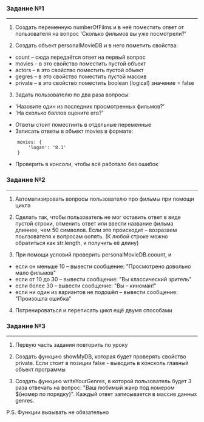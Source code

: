 ### Задание №1
************

1. Создать переменную numberOfFilms и в неё поместить ответ от пользователя на вопрос 'Сколько фильмов вы уже посмотрели?'

2. Создать объект personalMovieDB и в него пометить свойства:
* count – сюда передаётся ответ на первый вопрос
* movies – в это свойство поместить пустой объект
* actors – в это свойство поместить пустой объект
* gegres – в это свойство поместить пустой массив
* private – в это свойство поместить boolean (logical) значение = false

3. Задать пользователю по два раза вопросы:
- 'Назовите один из последних просмотренных фильмов?'
- 'На сколько баллов оцените его?'

* Ответы стоит поместиить в отдельные переменные
* Записать ответы в объект movies в формате:
```
    movies: {
        'logan': '8.1'
    }
```
* Проверить в консоли, чтобы всё работало без ошибок

### Задание №2
************

1. Автоматизировать вопросы пользователю про фильмы при помощи цикла

2. Сделать так, чтобы пользователь не мог оставить ответ в виде пустой строки, отменить ответ или ввести название фильма длиннее, чем 50 символов. Если это происходит – возразаем поьлзователя к вопросам оопять. (К любой строке можно обратиться как str.length, и получить её длину)

3. При помощи условий проверить personalMovieDB.coount, и
* если он меньше 10 – вывести сообщение: "Просмотрено довольно мало фильмов"
* если от 10 до 30 – вывести сообщение: "Вы классический зритель"
* если более 30 – вывести сообщение: "Вы – киноман!"
* если ни один из вариантов не подошёл – вывести сообщение: "Произошла ошибка"

4. Потренироваться и переписать цикл ещё двумя способами

### Задание №3
************

1. Первую часть задания повторить по уроку

2. Создать функцию showMyDB, которая будет проверять свойство private. Если стоит в позиции false - выводить в консколь главный объект программы

3. Создать функцию writeYourGenres, в которой пользователь будет 3 раза отвечать на вопрос: "Ваш любимый жанр под номером ${номер по порядку}". Каждый ответ записывается в массив данных genres.

P.S. Функции вызывать не обязательно
